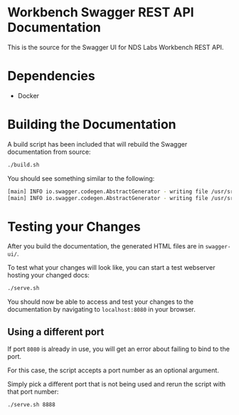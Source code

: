 # Workbench Swagger REST API Documentation
This is the source for the Swagger UI for NDS Labs Workbench REST API.

# Dependencies
* Docker

# Building the Documentation
A build script has been included that will rebuild the Swagger documentation from source:
```bash
./build.sh
```

You should see something similar to the following:
```bash
[main] INFO io.swagger.codegen.AbstractGenerator - writing file /usr/src/swagger-ui/index.html
[main] INFO io.swagger.codegen.AbstractGenerator - writing file /usr/src/swagger-ui/.swagger-codegen/VERSION
```

# Testing your Changes
After you build the documentation, the generated HTML files are in `swagger-ui/`.

To test what your changes will look like, you can start a test webserver hosting your changed docs:
```bash
./serve.sh
```

You should now be able to access and test your changes to the documentation by navigating to `localhost:8080` in your browser.


## Using a different port
If port `8080` is already in use, you will get an error about failing to bind to the port.

For this case, the script accepts a port number as an optional argument.

Simply pick a different port that is not being used and rerun the script with that port number:
```bash
./serve.sh 8888
```

